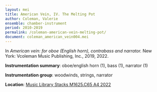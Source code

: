 ```yaml
---
layout: mei
title: American Vein, IV. The Melting Pot
author: Coleman, Valerie
ensemble: chamber-instrument
period: 2010-2019
permalink: /coleman-american-vein-melting-pot/
document: coleman_american_vein004.mei
---
```


In *American vein: for oboe (English horn), contrabass and narrator.* New York: Vcoleman Music Publishing, Inc., 2019, 2022.

**Instrumentation summary**: oboe/english horn (1), bass (1), narrator (1) 

**Instrumentation group**: woodwinds, strings, narrator 

**Location**: <a href="https://tufts.primo.exlibrisgroup.com/permalink/01TUN_INST/1kc9gia/alma991018754495603851" target="_blank">Music Library Stacks M1625.C65 A4 2022</a>
